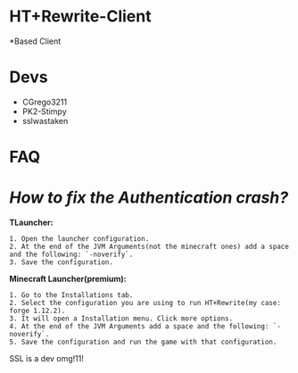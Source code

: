 # HT+Rewrite-Client

*Based Client

# Devs

- CGrego3211
- PK2-Stimpy
- sslwastaken

# FAQ

# ***How to fix the Authentication crash?***

**TLauncher:**

    1. Open the launcher configuration.
    2. At the end of the JVM Arguments(not the minecraft ones) add a space and the following: `-noverify`.
    3. Save the configuration.
    
**Minecraft Launcher(premium):**

    1. Go to the Installations tab.
    2. Select the configuration you are using to run HT+Rewrite(my case: forge 1.12.2).
    3. It will open a Installation menu. Click more options.
    4. At the end of the JVM Arguments add a space and the following: `-noverify`.
    5. Save the configuration and run the game with that configuration.



SSL is a dev omg!11!
